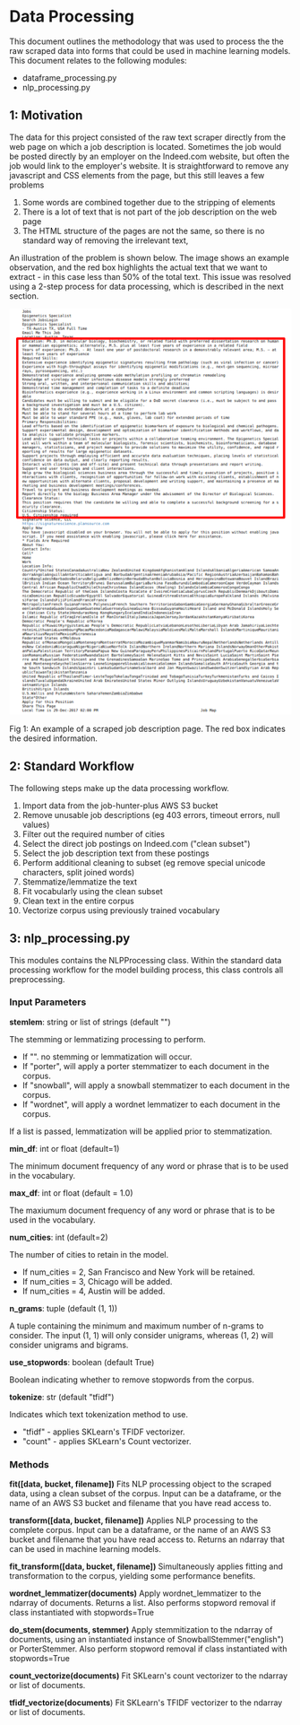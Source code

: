 # Data Processing

This document outlines the methodology that was used to process the the raw scraped data into forms
that could be used in machine learning models. This document relates to the following modules:
- dataframe_processing.py
- nlp_processing.py

## 1: Motivation

The data for this project consisted of the raw text scraper directly from the web page on which a
job description is located. Sometimes the job would be posted directly by an employer on the Indeed.com
website, but often the job would link to the employer's website. It is straightforward to remove any
javascript and CSS elements from the page, but this still leaves a few problems

1. Some words are combined together due to the stripping of elements
2. There is a lot of text that is not part of the job description on the web page
3. The HTML structure of the pages are not the same, so there is no standard way of removing
the irrelevant text,

An illustration of the problem is shown below. The image shows an example observation, and the red box
highlights the actual text that we want to extract - in this case less than 50% of the total text. This
issue was resolved using a 2-step process for data processing, which is described in the next section.

![MessyData](../images/MessyData.PNG?raw=true "MessyDataExample")

Fig 1: An example of a scraped job description page. The red box indicates the desired information.


## 2: Standard Workflow

The following steps make up the data processing workflow.

1. Import data from the job-hunter-plus AWS S3 bucket
2. Remove unusable job descriptions (eg 403 errors, timeout errors, null values)
3. Filter out the required number of cities
4. Select the direct job postings on Indeed.com ("clean subset")
5. Select the job description text from these postings
6. Perform additional cleaning to subset (eg remove special unicode characters, split joined words)
7. Stemmatize/lemmatize the text
8. Fit vocabularly using the clean subset
9. Clean text in the entire corpus
10. Vectorize corpus using previously trained vocabulary

## 3: nlp_processing.py

This modules contains the NLPProcessing class. Within the standard data processing workflow for the model
building process, this class controls all preprocessing.

### Input Parameters

**stemlem**: string or list of strings (default "")

The stemming or lemmatizing processing to perform.

- If "". no stemming or lemmatization will occur.
- If "porter", will apply a porter stemmatizer to each document in the corpus.
- If "snowball", will apply a snowball stemmatizer to each document in the corpus.
- If "wordnet", will apply a wordnet lemmatizer to each document in the corpus.

If a list is passed, lemmatization will be applied prior to stemmatization.

**min_df**: int or float (default=1)

The minimum document frequency of any word or phrase that is to be used in the vocabulary.

**max_df**: int or float (default = 1.0)

The maxiumum document frequency of any word or phrase that is to be used in the vocabulary.

**num_cities**: int (default=2)

The number of cities to retain in the model.
- If num_cities = 2, San Francisco and New York will be retained.
- If num_cities = 3, Chicago will be added.
- If num_cities = 4, Austin will be added.

**n_grams**: tuple (default (1, 1))

A tuple containing the minimum and maximum number of n-grams to consider. The input (1, 1)
will only consider unigrams, whereas (1, 2) will consider unigrams and bigrams.

**use_stopwords**: boolean (default True)

Boolean indicating whether to remove stopwords from the corpus.

**tokenize**: str (default "tfidf")

Indicates which text tokenization method to use.
- "tfidf" - applies SKLearn's TFIDF vectorizer.
- "count" - applies SKLearn's Count vectorizer.

### Methods

**fit([data, bucket, filename])**
Fits NLP processing object to the scraped data, using a clean subset of the corpus.
Input can be a dataframe, or the name of an AWS S3 bucket and filename that you
have read access to.

**transform([data, bucket, filename])**
Applies NLP processing to the complete corpus. Input can be a dataframe, or the
name of an AWS S3 bucket and filename that you have read access to. Returns an ndarray
that can be used in machine learning models.

**fit_transform([data, bucket, filename])**
Simultaneously applies fitting and transformation to the corpus, yielding some performance
benefits.

**wordnet_lemmatizer(documents)**
Apply wordnet_lemmatizer to the ndarray of documents. Returns a list. Also performs stopword
removal if class instantiated with stopwords=True

**do_stem(documents, stemmer)**
Apply stemmitization to the ndarray of documents, using an instantiated instance of SnowballStemmer("english") or
PorterStemmer. Also perform stopword removal if class instantiated with stopwords=True

**count_vectorize(documents)**
Fit SKLearn's count vectorizer to the ndarray or list of documents.

**tfidf_vectorize(documents**)
Fit SKLearn's TFIDF vectorizer to the ndarray or list of documents.
